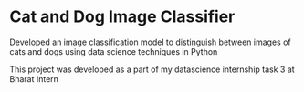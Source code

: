 # Cat and Dog Image Classifier

Developed an image classification model to distinguish between images of cats and dogs using data science techniques in Python

This project was developed as a part of my datascience internship task 3 at Bharat Intern
